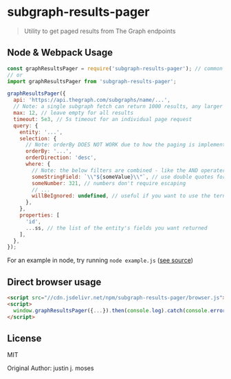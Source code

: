 # subgraph-results-pager

> Utility to get paged results from The Graph endpoints

## Node & Webpack Usage

```javascript
const graphResultsPager = require('subgraph-results-pager'); // common js
// or
import graphResultsPager from 'subgraph-results-pager';

graphResultsPager({
  api: 'https://api.thegraph.com/subgraphs/name/...',
  // Note: a single subgraph fetch can return 1000 results, any larger numbers will trigger multiple fetches
  max: 12, // leave empty for all results
  timeout: 5e3, // 5s timeout for an individual page request
  query: {
    entity: '...',
    selection: {
      // Note: orderBy DOES NOT WORK due to how the paging is implemented, it is overriden by id
      orderBy: '...',
      orderDirection: 'desc',
      where: {
        // Note: the below filters are combined - like the AND operater in an SQL WHERE clause
        someStringField: `\\"${someValue}\\"`, // use double quotes for strings / bytes / addresses
        someNumber: 321, // numbers don't require escaping
        // ...
        willBeIgnored: undefined, // useful if you want to use the ternary operator for inline checks
      },
    },
    properties: [
      'id',
      ...ss, // the list of the entity's fields you want returned
    ],
  },
});
```

For an example in node, try running `node example.js`
([see source](./example.js))

## Direct browser usage

```html
<script src="//cdn.jsdelivr.net/npm/subgraph-results-pager/browser.js"></script>
<script>
  window.graphResultsPager({...}).then(console.log).catch(console.error)
</script>
```

## License

MIT

Original Author: justin j. moses
